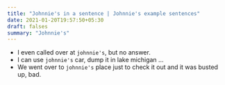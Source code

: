 ```yaml
---
title: "Johnnie's in a sentence | Johnnie's example sentences"
date: 2021-01-20T19:57:50+05:30
draft: falses
summary: "Johnnie's"
---
```

- I even called over at `johnnie's`, but no answer.
- I can use `johnnie's` car, dump it in lake michigan ...
- We went over to `johnnie's` place just to check it out and it was busted up, bad.
                 
